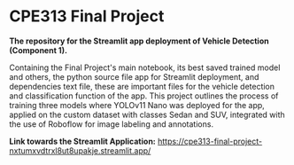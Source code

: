 # CPE313 Final Project
**The repository for the Streamlit app deployment of Vehicle Detection (Component 1).**

Containing the Final Project's main notebook, its best saved trained model and others, the python source file app for Streamlit deployment, and dependencies text file, these are important files for the vehicle detection and classification function of the app. This project outlines the process of training three models where YOLOv11 Nano was deployed for the app, applied on the custom dataset with classes Sedan and SUV, integrated with the use of Roboflow for image labeling and annotations. 

**Link towards the Streamlit Application:** https://cpe313-final-project-nxtumxvdtrxl8ut8upakje.streamlit.app/
